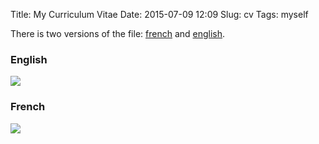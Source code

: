 Title: My Curriculum Vitae
Date: 2015-07-09 12:09
Slug: cv
Tags: myself

There is two versions of the file:
<a href="#fr">french</a> and <a href="#en">english</a>.

<h3 id="en">English</h3>
<img class="pure-img-responsive" src="/misc/cv-eng.png"/>

<h3 id="fr">French</h3>
<img class="pure-img-responsive" src="/misc/cv.png"/>
